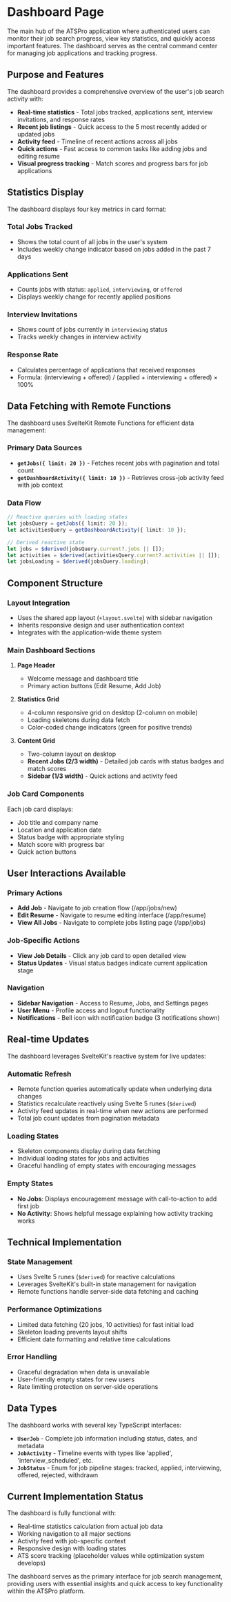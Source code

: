 # Dashboard Page

The main hub of the ATSPro application where authenticated users can monitor their job search progress, view key statistics, and quickly access important features. The dashboard serves as the central command center for managing job applications and tracking progress.

## Purpose and Features

The dashboard provides a comprehensive overview of the user's job search activity with:

- **Real-time statistics** - Total jobs tracked, applications sent, interview invitations, and response rates
- **Recent job listings** - Quick access to the 5 most recently added or updated jobs
- **Activity feed** - Timeline of recent actions across all jobs
- **Quick actions** - Fast access to common tasks like adding jobs and editing resume
- **Visual progress tracking** - Match scores and progress bars for job applications

## Statistics Display

The dashboard displays four key metrics in card format:

### Total Jobs Tracked

- Shows the total count of all jobs in the user's system
- Includes weekly change indicator based on jobs added in the past 7 days

### Applications Sent

- Counts jobs with status: `applied`, `interviewing`, or `offered`
- Displays weekly change for recently applied positions

### Interview Invitations

- Shows count of jobs currently in `interviewing` status
- Tracks weekly changes in interview activity

### Response Rate

- Calculates percentage of applications that received responses
- Formula: (interviewing + offered) / (applied + interviewing + offered) × 100%

## Data Fetching with Remote Functions

The dashboard uses SvelteKit Remote Functions for efficient data management:

### Primary Data Sources

- **`getJobs({ limit: 20 })`** - Fetches recent jobs with pagination and total count
- **`getDashboardActivity({ limit: 10 })`** - Retrieves cross-job activity feed with job context

### Data Flow

```typescript
// Reactive queries with loading states
let jobsQuery = getJobs({ limit: 20 });
let activitiesQuery = getDashboardActivity({ limit: 10 });

// Derived reactive state
let jobs = $derived(jobsQuery.current?.jobs || []);
let activities = $derived(activitiesQuery.current?.activities || []);
let jobsLoading = $derived(jobsQuery.loading);
```

## Component Structure

### Layout Integration

- Uses the shared app layout (`+layout.svelte`) with sidebar navigation
- Inherits responsive design and user authentication context
- Integrates with the application-wide theme system

### Main Dashboard Sections

1. **Page Header**
   - Welcome message and dashboard title
   - Primary action buttons (Edit Resume, Add Job)

2. **Statistics Grid**
   - 4-column responsive grid on desktop (2-column on mobile)
   - Loading skeletons during data fetch
   - Color-coded change indicators (green for positive trends)

3. **Content Grid**
   - Two-column layout on desktop
   - **Recent Jobs (2/3 width)** - Detailed job cards with status badges and match scores
   - **Sidebar (1/3 width)** - Quick actions and activity feed

### Job Card Components

Each job card displays:

- Job title and company name
- Location and application date
- Status badge with appropriate styling
- Match score with progress bar
- Quick action buttons

## User Interactions Available

### Primary Actions

- **Add Job** - Navigate to job creation flow (/app/jobs/new)
- **Edit Resume** - Navigate to resume editing interface (/app/resume)
- **View All Jobs** - Navigate to complete jobs listing page (/app/jobs)

### Job-Specific Actions

- **View Job Details** - Click any job card to open detailed view
- **Status Updates** - Visual status badges indicate current application stage

### Navigation

- **Sidebar Navigation** - Access to Resume, Jobs, and Settings pages
- **User Menu** - Profile access and logout functionality
- **Notifications** - Bell icon with notification badge (3 notifications shown)

## Real-time Updates

The dashboard leverages SvelteKit's reactive system for live updates:

### Automatic Refresh

- Remote function queries automatically update when underlying data changes
- Statistics recalculate reactively using Svelte 5 runes (`$derived`)
- Activity feed updates in real-time when new actions are performed
- Total job count updates from pagination metadata

### Loading States

- Skeleton components display during data fetching
- Individual loading states for jobs and activities
- Graceful handling of empty states with encouraging messages

### Empty States

- **No Jobs**: Displays encouragement message with call-to-action to add first job
- **No Activity**: Shows helpful message explaining how activity tracking works

## Technical Implementation

### State Management

- Uses Svelte 5 runes (`$derived`) for reactive calculations
- Leverages SvelteKit's built-in state management for navigation
- Remote functions handle server-side data fetching and caching

### Performance Optimizations

- Limited data fetching (20 jobs, 10 activities) for fast initial load
- Skeleton loading prevents layout shifts
- Efficient date formatting and relative time calculations

### Error Handling

- Graceful degradation when data is unavailable
- User-friendly empty states for new users
- Rate limiting protection on server-side operations

## Data Types

The dashboard works with several key TypeScript interfaces:

- **`UserJob`** - Complete job information including status, dates, and metadata
- **`JobActivity`** - Timeline events with types like 'applied', 'interview_scheduled', etc.
- **`JobStatus`** - Enum for job pipeline stages: tracked, applied, interviewing, offered, rejected, withdrawn

## Current Implementation Status

The dashboard is fully functional with:

- Real-time statistics calculation from actual job data
- Working navigation to all major sections
- Activity feed with job-specific context
- Responsive design with loading states
- ATS score tracking (placeholder values while optimization system develops)

The dashboard serves as the primary interface for job search management, providing users with essential insights and quick access to key functionality within the ATSPro platform.
